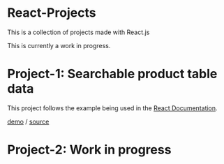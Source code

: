 # React-Projects
This is a collection of projects made with React.js

This is currently a work in progress.

# Project-1: Searchable product table data
This project follows the example being used in the [React Documentation](https://reactjs.org/docs/thinking-in-react.html).

[demo](https://vccentric.github.io/React-Projects/Project-1/) / [source](https://github.com/Vccentric/React-Projects/tree/master/project-1)

# Project-2: Work in progress